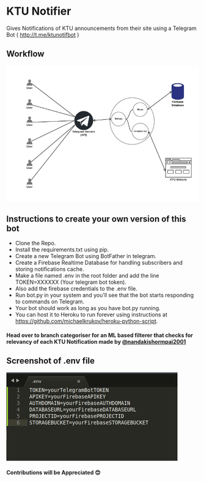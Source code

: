 # KTU Notifier

Gives Notifications of KTU announcements from their site using a Telegram Bot ( http://t.me/ktunotifbot )

## Workflow
<img src="https://github.com/AJAYK-01/ktu-notifier/blob/master/screenshots/Workflow.jpeg" />

## Instructions to create your own version of this bot

- Clone the Repo.
- Install the requirements.txt using pip.
- Create a new Telegram Bot using BotFather in telegram.
- Create a Firebase Realtime Database for handling subscribers and storing notifications cache.
- Make a file named .env in the root folder and add the line TOKEN=XXXXXX (Your telegram bot token).
- Also add the firebase credentials to the .env file.
- Run bot.py in your system and you'll see that the bot starts responding to commands on Telegram.
- Your bot should work as long as you have bot.py running.
- You can host it to Heroku to run forever using instructions at https://github.com/michaelkrukov/heroku-python-script.

#### Head over to branch categoriser for an ML based filterer that checks for relevancy of each KTU Notification made by [@nandakishormpai2001](https://github.com/nandakishormpai2001)

## Screenshot of .env file

<img src="https://github.com/AJAYK-01/ktu-notifier/blob/master/screenshots/env-screenshot.png" />

#### Contributions will be Appreciated :blush:
